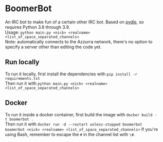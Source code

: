 # BoomerBot
An IRC bot to make fun of a certain other IRC bot. Based on [pydle](https://github.com/shizmob/pydle), so requires Python 3.6 through 3.9.  
Usage: `python main.py <nick> <realname> <list_of_space_separated_channels>`  
Note: automatically connects to the Azzurra network, there's no option to specify a server other than editing the code yet.

## Run locally
To run it locally, first install the dependencies with `pip install -r requirements.txt`  
Then run it with `python main.py <nick> <realname> <list_of_space_separated_channels>`

## Docker
To run it inside a docker container, first build the image with `docker build -t boomerbot .`  
Then run it with `docker run -d --restart unless-stopped boomerbot boomerbot <nick> <realname> <list_of_space_separated_channels>`
If you're using Bash, remember to escape the `#` in the channel list with `\#`.